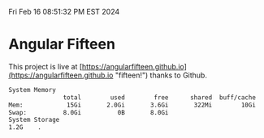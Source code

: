 Fri Feb 16 08:51:32 PM EST 2024

# Angular Fifteen


This project is live at [https://angularfifteen.github.io](https://angularfifteen.github.io "fifteen!") thanks to Github.

```bash
System Memory
               total        used        free      shared  buff/cache   available
Mem:            15Gi       2.0Gi       3.6Gi       322Mi        10Gi        13Gi
Swap:          8.0Gi          0B       8.0Gi
System Storage
1.2G	.
```
